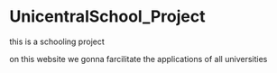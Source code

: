 # UnicentralSchool_Project
 this is a schooling project


on this website we gonna farcilitate the applications of all universities
